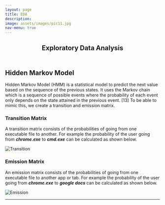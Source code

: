 ```yaml
---
layout: page
title: EDA
description:
image: assets/images/pic11.jpg
nav-menu: true
---
```


<!-- Main -->
<div id="main" class="alt">

<!-- One -->
<section id="one">
	<div class="inner">
		<header class="major">
			<h1>Exploratory Data Analysis</h1>
		</header>

<h2 id="content">Hidden Markov Model</h2>
<p>Hidden Markov Model (HMM) is a statistical model to predict the next value based on the 
sequence of the previous states. It uses the Markov chain which is a sequence of possible 
events where the probability of each event only depends on the state attained in the previous 
event. [13] To be able to mimic this, we create a transition and emission matrix.
</p>
<div class="row">
	<div class="6u 12u$(small)">
		<h3>Transition Matrix</h3>
		<p>A transition matrix consists of the probabilities of going from one executable file 
		to another. For example the probability of the user going from <b><i>chrome.exe</i></b> to 
		<b><i>cmd.exe</i></b> can be calculated as shown below.</p>
		<span class="image fit">
		    <img src="/system-usage-analysis-website/assets/images/transition.png" alt="Transition" />
		</span>
	</div>
	<div class="6u$ 12u$(small)">
		<h3>Emission Matrix</h3>
		<p>An emission matrix consists of the probabilities of going from one executable file to 
		another app or tab. For example the probability of the user going from <b><i>chrome.exe</i></b> to 
		<b><i>google docs</i></b> can be calculated as shown below.</p>
		<span class="image fit">
		    <img src="/system-usage-analysis-website/assets/images/emission.jpg" alt="Emission" />
        </span>
	</div>
</div>

<hr class="major" />

</div>
</section>

</div>